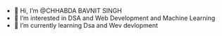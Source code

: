 - 👋 Hi, I’m @CHHABDA BAVNIT SINGH
- 👀 I’m interested in DSA and Web Development and Machine Learning
- 🌱 I’m currently learning Dsa and Wev devlopment


<!---
Bavnitsingh/Bavnitsingh is a ✨ special ✨ repository because its `README.md` (this file) appears on your GitHub profile.
You can click the Preview link to take a look at your changes.
--->
